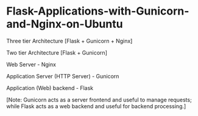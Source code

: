 # Flask-Applications-with-Gunicorn-and-Nginx-on-Ubuntu

Three tier Architecture [Flask + Gunicorn + Nginx]

Two tier Architecture [Flask + Gunicorn]

Web Server - Nginx

Application Server (HTTP Server) - Gunicorn

Application (Web) backend - Flask

[Note: Gunicorn acts as a server frontend and useful to manage requests; 
while Flask acts as a web backend and useful for backend processing.]


